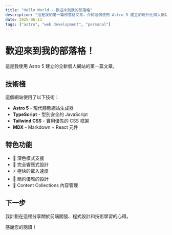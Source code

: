 ```yaml
---
title: "Hello World - 歡迎來到我的部落格"
description: "這是我的第一篇部落格文章，介紹這個使用 Astro 5 建立的現代化個人網站。"
date: 2025-06-13
tags: ["astro", "web development", "personal"]
---
```


# 歡迎來到我的部落格！

這是我使用 Astro 5 建立的全新個人網站的第一篇文章。

## 技術棧

這個網站使用了以下技術：

- **Astro 5** - 現代靜態網站生成器
- **TypeScript** - 型別安全的 JavaScript
- **Tailwind CSS** - 實用優先的 CSS 框架
- **MDX** - Markdown + React 元件

## 特色功能

- 🌙 深色模式支援
- 📱 完全響應式設計
- ⚡ 極快的載入速度
- 🎨 簡約優雅的設計
- 📝 Content Collections 內容管理

## 下一步

我計劃在這裡分享關於前端開發、程式設計和技術學習的心得。

感謝您的閱讀！
